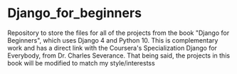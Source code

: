 # Django_for_beginners
Repository to store the files for all of the projects from the book "Django for Beginners", which uses Django 4 and Python 10. This is complementary work and has a direct link with the Coursera's Specialization Django for Everybody, from Dr. Charles Severance. That being said, the projects in this book will be modified to match my style/interestss

